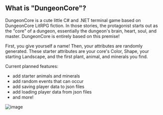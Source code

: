 ## What is "DungeonCore"?
DungeonCore is a cute little C# and .NET terminal game based on DungeonCore LitRPG fiction.
In those stories, the protagonist starts out as the "core" of a dungeon, essentially the dungeon's brain, heart, soul, and master.
DungeonCore is entirely based on this premise!

First, you give yourself a name!
Then, your attributes are randomly generated.
These starter attributes are your core's Color, Shape, your starting Landscape, and the first plant, animal, and minerals you find.

Current planned features:
- add starter animals and minerals
- add random events that can occur
- add saving player data to json files
- add loading player data from json files
- and more!

![image](https://github.com/sashabridges/DungeonCore/assets/23067058/248512cc-045b-422f-a4ed-c8b193ef02eb)
